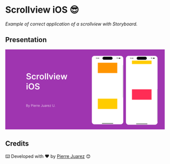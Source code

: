 # Scrollview iOS 😎

_Example of correct application of a scrollview with Storyboard._ 

## Presentation

![Desktop Version](assets/presentation.png?raw=true "Presentation")

## Credits

⌨️ Developed with ♥️ by [Pierre Juarez](https://www.linkedin.com/in/pierre-juarez/) 😊